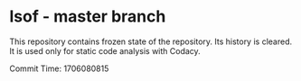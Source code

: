 # lsof - master branch

This repository contains frozen state of the repository.
Its history is cleared. It is used only for static code
analysis with Codacy.

Commit Time: 1706080815
